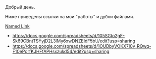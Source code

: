 Добрый день.

Ниже приведены ссылки на мои "работы" и дубли файлами.


[Named Link]([http://www.google.fr/](https://docs.google.com/spreadsheets/d/105SGto2gF-Sk69CBntTSYyjD2L3lMy6xwDNZEIdF5bU/edit?usp=sharing) "Named link title")
* https://docs.google.com/spreadsheets/d/105SGto2gF-Sk69CBntTSYyjD2L3lMy6xwDNZEIdF5bU/edit?usp=sharing
* https://docs.google.com/spreadsheets/d/1OUDbyVOKX7I0v_RQwq-F10ePorfKJHFfAPHsxzukd54/edit?usp=sharing
              

